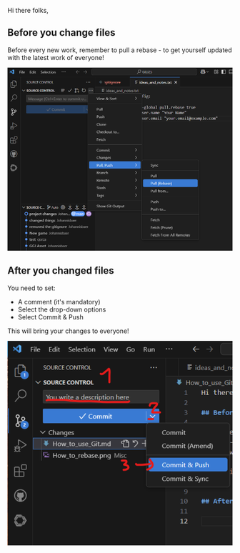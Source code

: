 Hi there folks,

## Before you change files 

Before every new work, remember to pull a rebase - to get yourself updated with the latest work of everyone!

![Here is how to do it](Misc/How_to_rebase.png)


## After you changed files

You need to set:
- A comment (it's mandatory)
- Select the drop-down options
- Select Commit & Push

This will bring your changes to everyone!

![Commit and Push](Misc/Commit_and_Push.png)